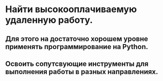 # Найти высокооплачиваемую удаленную работу. 
## Для этого на достаточно хорошем уровне применять программирование на Python.
## Освоить сопутсвующие инструменты для выполнения работы в разных направлениях.